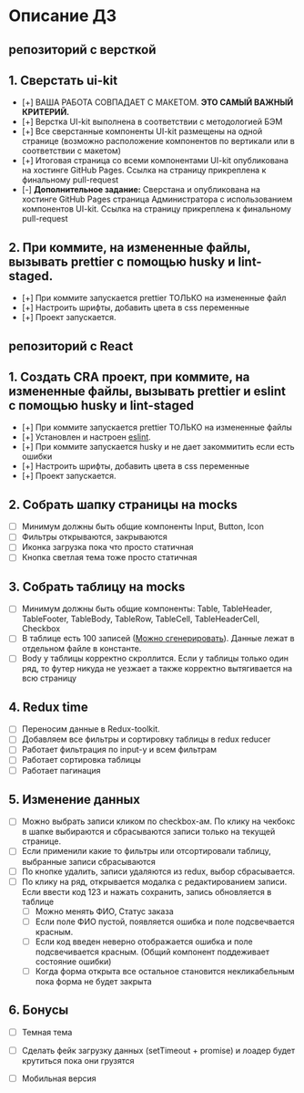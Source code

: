 # Описание ДЗ

## репозиторий с версткой

## 1. Сверстать ui-kit
  - [+] ВАША РАБОТА СОВПАДАЕТ С МАКЕТОМ. **ЭТО САМЫЙ ВАЖНЫЙ КРИТЕРИЙ.**
  - [+] Верстка UI-kit выполнена в соответствии с методологией БЭМ
  - [+] Все сверстанные компоненты UI-kit размещены на одной странице (возможно расположение компонентов по вертикали или в соответствии с макетом)
  - [+] Итоговая страница со всеми компонентами UI-kit опубликована на хостинге GitHub Pages. Ссылка на страницу прикреплена к финальному pull-request
  - [-] **Дополнительное задание:** Сверстана и опубликована на хостинге GitHub Pages страница Администратора с использованием компонентов UI-kit. Ссылка на страницу прикреплена к финальному pull-request
  
## 2. При коммите, на измененные файлы, вызывать prettier с помощью husky и lint-staged.
  - [+] При коммите запускается prettier ТОЛЬКО на измененные файл
  - [+] Настроить шрифты, добавить цвета в css переменные
  - [+] Проект запускается.

## репозиторий с React

## 1. Создать CRA проект, при коммите, на измененные файлы, вызывать prettier и eslint с помощью husky и lint-staged
  - [+] При коммите запускается prettier ТОЛЬКО на измененные файлы
  - [+] Установлен и настроен [eslint](https://www.npmjs.com/package/eslint-kit).
  - [+] При коммите запускается husky и не дает закоммитить если есть ошибки
  - [+] Настроить шрифты, добавить цвета в css переменные
  - [+] Проект запускается.

## 2. Собрать шапку страницы на mocks
  - [ ] Минимум должны быть общие компоненты Input, Button, Icon
  - [ ] Фильтры открываются, закрываются
  - [ ] Иконка загрузка пока что просто статичная
  - [ ] Кнопка светлая тема тоже просто статичная

## 3. Собрать таблицу на mocks
  - [ ] Минимум должны быть общие компоненты: Table, TableHeader, TableFooter, TableBody, TableRow, TableCell, TableHeaderCell, Checkbox
  - [ ] В таблице есть 100 записей ([Можно сгенерировать](https://json-generator.com/)). Данные лежат в отдельном файле в константе.
  - [ ] Body у таблицы корректно скроллится. Если у таблицы только один ряд, то футер никуда не уезжает а также корректно вытягивается на всю страницу

## 4. Redux time
  - [ ] Переносим данные в Redux-toolkit.
  - [ ] Добавляем все фильтры и сортировку таблицы в redux reducer
  - [ ] Работает фильтрация по input-у и всем фильтрам
  - [ ] Работает сортировка таблицы
  - [ ] Работает пагинация

## 5. Изменение данных
  - [ ] Можно выбрать записи кликом по checkbox-ам. По клику на чекбокс в шапке выбираются и сбрасываются записи только на текущей странице.
  - [ ] Если применили какие то фильтры или отсортировали таблицу, выбранные записи сбрасываются
  - [ ] По кнопке удалить, записи удаляются из redux, выбор сбрасывается.
  - [ ] По клику на ряд, открывается модалка с редактированием записи. Если ввести код 123 и нажать сохранить, запись обновляется в таблице
      - [ ] Можно менять ФИО, Статус заказа
      - [ ] Если поле ФИО пустой, появляется ошибка и поле подсвечвается красным.
      - [ ] Если код введен неверно отображается ошибка и поле подсвечивается красным. (Общий компонент поддеживает состояние ошибки)
      - [ ] Когда форма открыта все остальное становится некликабельным пока форма не будет закрыта
      
## 6. Бонусы
  - [ ] Темная тема
  - [ ] Сделать фейк загрузку данных (setTimeout + promise) и лоадер будет крутиться пока они грузятся
  - [ ] Мобильная версия



